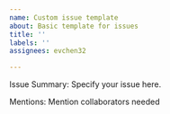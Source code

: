 ```yaml
---
name: Custom issue template
about: Basic template for issues
title: ''
labels: ''
assignees: evchen32

---
```


Issue Summary:
Specify your issue here.

Mentions:
Mention collaborators needed

